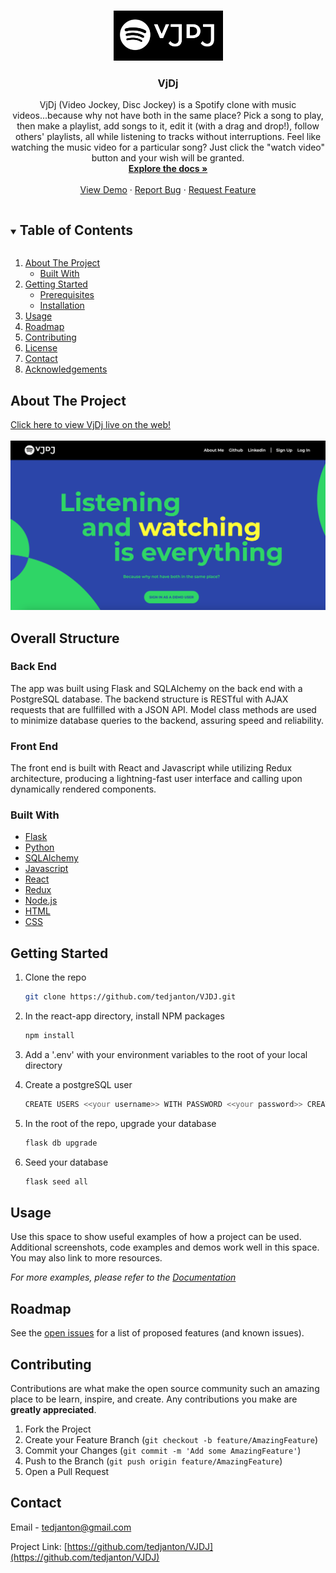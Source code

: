 <!--
*** Thanks for checking out the Best-README-Template. If you have a suggestion
*** that would make this better, please fork the repo and create a pull request
*** or simply open an issue with the tag "enhancement".
*** Thanks again! Now go create something AMAZING! :D
***
***
***
*** To avoid retyping too much info. Do a search and replace for the following:
*** tedjanton, VJDJ, twitter_handle, tedjanton@gmail.com, VjDj, VjDj (Video Jockey, Disc Jockey) is a Spotify clone with music videos...because why not have both in the same place? Pick a song to play, then make a playlist, add songs to it, edit it (with a drag and drop!), follow others' playlists, all while listening to tracks without interruptions.
-->



<!-- PROJECT SHIELDS -->
<!--
*** I'm using markdown "reference style" links for readability.
*** Reference links are enclosed in brackets [ ] instead of parentheses ( ).
*** See the bottom of this document for the declaration of the reference variables
*** for contributors-url, forks-url, etc. This is an optional, concise syntax you may use.
*** https://www.markdownguide.org/basic-syntax/#reference-style-links
-->


<!-- PROJECT LOGO -->
<br />
<p align="center">
  <a href="https://github.com/tedjanton/VJDJ">
    <img src="react-app/src/images/vjdj-logo.png" alt="Logo" width="175" height="80">
  </a>

  <h3 align="center">VjDj</h3>

  <p align="center">
VjDj (Video Jockey, Disc Jockey) is a Spotify clone with music videos...because why not have both in the same place? Pick a song to play, then make a playlist, add songs to it, edit it (with a drag and drop!), follow others' playlists, all while listening to tracks without interruptions. Feel like watching the music video for a particular song? Just click the "watch video" button and your wish will be granted.
    <br />
    <a href="https://github.com/tedjanton/VJDJ"><strong>Explore the docs »</strong></a>
    <br />
    <br />
    <a href="https://vjdj.herokuapp.com/">View Demo</a>
    ·
    <a href="https://github.com/tedjanton/VJDJ/issues">Report Bug</a>
    ·
    <a href="https://github.com/tedjanton/VJDJ/issues">Request Feature</a>
  </p>
</p>



<!-- TABLE OF CONTENTS -->
<details open="open">
  <summary><h2 style="display: inline-block">Table of Contents</h2></summary>
  <ol>
    <li>
      <a href="#about-the-project">About The Project</a>
      <ul>
        <li><a href="#built-with">Built With</a></li>
      </ul>
    </li>
    <li>
      <a href="#getting-started">Getting Started</a>
      <ul>
        <li><a href="#prerequisites">Prerequisites</a></li>
        <li><a href="#installation">Installation</a></li>
      </ul>
    </li>
    <li><a href="#usage">Usage</a></li>
    <li><a href="#roadmap">Roadmap</a></li>
    <li><a href="#contributing">Contributing</a></li>
    <li><a href="#license">License</a></li>
    <li><a href="#contact">Contact</a></li>
    <li><a href="#acknowledgements">Acknowledgements</a></li>
  </ol>
</details>



<!-- ABOUT THE PROJECT -->
## About The Project
[Click here to view VjDj live on the web!](https://vjdj.herokuapp.com/)
<br>
</br>
![VjDj](react-app/src/images/home-page.png)

## Overall Structure

### Back End
The app was built using Flask and SQLAlchemy on the back end with a PostgreSQL database. The backend structure is RESTful with AJAX requests that are fullfilled with a JSON API. Model class methods are used to minimize database queries to the backend, assuring speed and reliability.

### Front End
The front end is built with React and Javascript while utilizing Redux architecture, producing a lightning-fast user interface and calling upon dynamically rendered components.

### Built With

* [Flask](https://flask.palletsprojects.com/en/1.1.x/)
* [Python](https://www.python.org/)
* [SQLAlchemy](https://www.sqlalchemy.org/)
* [Javascript](https://www.javascript.com/)
* [React](https://reactjs.org/)
* [Redux](https://redux.js.org/)
* [Node.js](https://nodejs.org/en/)
* [HTML](https://html.com/)
* [CSS](http://www.css3.info/)

<!-- GETTING STARTED -->
## Getting Started

1. Clone the repo
   ```sh
   git clone https://github.com/tedjanton/VJDJ.git
   ```
2. In the react-app directory, install NPM packages
   ```sh
   npm install
   ```
3. Add a '.env' with your environment variables to the root of your local directory

4. Create a postgreSQL user
    ```sh
    CREATE USERS <<your username>> WITH PASSWORD <<your password>> CREATEDB
    ```
5. In the root of the repo, upgrade your database
    ```sh
    flask db upgrade
    ```
6. Seed your database
    ```sh
    flask seed all


<!-- USAGE EXAMPLES -->
## Usage

Use this space to show useful examples of how a project can be used. Additional screenshots, code examples and demos work well in this space. You may also link to more resources.

_For more examples, please refer to the [Documentation](https://example.com)_



<!-- ROADMAP -->
## Roadmap

See the [open issues](https://github.com/tedjanton/VJDJ/issues) for a list of proposed features (and known issues).



<!-- CONTRIBUTING -->
## Contributing

Contributions are what make the open source community such an amazing place to be learn, inspire, and create. Any contributions you make are **greatly appreciated**.

1. Fork the Project
2. Create your Feature Branch (`git checkout -b feature/AmazingFeature`)
3. Commit your Changes (`git commit -m 'Add some AmazingFeature'`)
4. Push to the Branch (`git push origin feature/AmazingFeature`)
5. Open a Pull Request


<!-- CONTACT -->
## Contact

Email - tedjanton@gmail.com

Project Link: [https://github.com/tedjanton/VJDJ](https://github.com/tedjanton/VJDJ)
